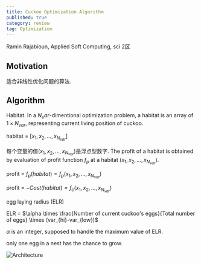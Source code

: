 ```yaml
---
title: Cuckoo Optimization Algorithm
published: true
category: review
tag: Optimization
---
```


Ramin Rajabioun, Applied Soft Computing, sci 2区

## Motivation

适合非线性优化问题的算法.

## Algorithm

Habitat. In a $N_var$-dimentional optimization problem, a habitat is an array of $1\times N_{var}$, representing current living position of cuckoo.

habitat = [$x_1, x_2, ..., x_N_{var}$]

每个变量的值($x_1, x_2, ..., x_N_{var}$)是浮点型数字. The profit of a habitat is obtained by evaluation of profit function $f_p$ at a habitat ($x_1, x_2, ..., x_N_{var}$).

profit = $f_p(habitat)=f_p(x_1, x_2, ..., x_N_{var})$

profit = $-Cost(habitat)=f_c(x_1, x_2, ..., x_N_{var})$

egg laying radius (ELR)

ELR = $\alpha \times \frac{Number of current cuckoo's eggs}{Total number of eggs} \times (var_{hi}-var_{low})$

$\alpha$ is an integer, supposed to handle the maximum value of ELR.

only one egg in a nest has the chance to grow.

![Architecture](http://plusnet.cn/assets/include/cuckoo_algorithm.png)
